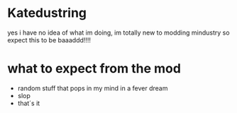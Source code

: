 # Katedustring

yes i have no idea of what im doing, im totally new to modding mindustry so expect this to be baaaddd!!!!

# what to expect from the mod

- random stuff that pops in my mind in a fever dream
- slop
- that´s it

